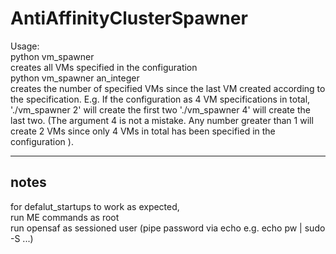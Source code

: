 # AntiAffinityClusterSpawner
Usage:  
python vm_spawner  
creates all VMs specified in the configuration  
python vm_spawner an_integer  
creates the number of specified VMs since the last VM created according to the specification. E.g. If the configuration as 4 VM specifications in total, './vm_spawner 2' will create the first two './vm_spawner 4' will   create the last two. (The argument 4 is not a mistake. Any number greater than 1 will create 2 VMs since only 4 VMs in total has been specified in the configuration ).  


-------------------------------------------------------------------------------------------------------------
notes  
-------------------------------------------------------------------------------------------------------------
for defalut_startups to work as expected,  
run ME commands as root   
run opensaf as sessioned user (pipe password via echo e.g. echo pw | sudo -S ...)  